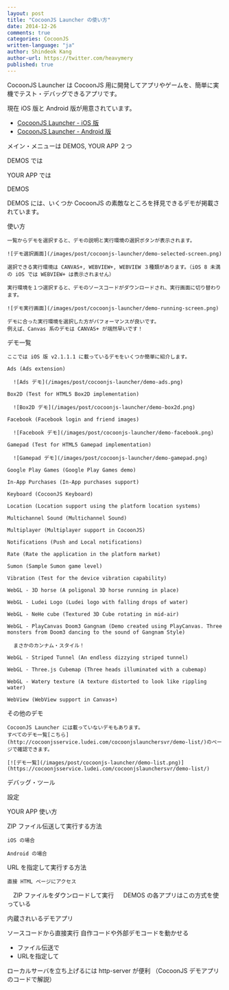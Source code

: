 ```yaml
---
layout: post
title: "CocoonJS Launcher の使い方"
date: 2014-12-26
comments: true
categories: CocoonJS
written-language: "ja"
author: Shindeok Kang
author-url: https://twitter.com/heavymery
published: true
---
```


CocoonJS Launcher は CocoonJS 用に開発してアプリやゲームを、簡単に実機でテスト・デバッグできるアプリです。

現在 iOS 版と Android 版が用意されています。

* [CocoonJS Launcher - iOS 版](https://itunes.apple.com/en/app/cocoonjs-by-ludei/id519623307?mt=8)
* [CocoonJS Launcher - Android 版](https://play.google.com/store/apps/details?id=com.ideateca.cocoonjslauncher&hl=en)

<!--
# メイン・メニュー

## DEMOS

## YOUR APP
-->

メイン・メニューは DEMOS, YOUR APP ２つ

  DEMOS では

  YOUR APP では


DEMOS

  DEMOS には、いくつか CocoonJS の素敵なところを拝見できるデモが掲載されています。

  使い方

    一覧からデモを選択すると、デモの説明と実行環境の選択ボタンが表示されます。

    ![デモ選択画面](/images/post/cocoonjs-launcher/demo-selected-screen.png)

    選択できる実行環境は CANVAS+, WEBVIEW+, WEBVIEW ３種類があります。（iOS 8 未満の iOS では WEBVIEW+ は表示されません）

    実行環境を１つ選択すると、デモのソースコードがダウンロードされ、実行画面に切り替わります。

    ![デモ実行画面](/images/post/cocoonjs-launcher/demo-running-screen.png)

    デモに合った実行環境を選択した方がパフォーマンスが良いです。
    例えば、Canvas 系のデモは CANVAS+ が端然早いです！

  デモ一覧

    ここでは iOS 版 v2.1.1.1 に載っているデモをいくつか簡単に紹介します。

    Ads (Ads extension)

      ![Ads デモ](/images/post/cocoonjs-launcher/demo-ads.png)

    Box2D (Test for HTML5 Box2D implementation)

      ![Box2D デモ](/images/post/cocoonjs-launcher/demo-box2d.png)

    Facebook (Facebook login and friend images)

      ![Facebook デモ](/images/post/cocoonjs-launcher/demo-facebook.png)

    Gamepad (Test for HTML5 Gamepad implementation)

      ![Gamepad デモ](/images/post/cocoonjs-launcher/demo-gamepad.png)

    Google Play Games (Google Play Games demo)

    In-App Purchases (In-App purchases support)

    Keyboard (CocoonJS Keyboard)

    Location (Location support using the platform location systems)

    Multichannel Sound (Multichannel Sound)

    Multiplayer (Multiplayer support in CocoonJS)

    Notifications (Push and Local notifications)

    Rate (Rate the application in the platform market)

    Sumon (Sample Sumon game level)

    Vibration (Test for the device vibration capability)

    WebGL - 3D horse (A poligonal 3D horse running in place)

    WebGL - Ludei Logo (Ludei logo with falling drops of water)

    WebGL - NeHe cube (Textured 3D Cube rotating in mid-air)

    WebGL - PlayCanvas Doom3 Gangnam (Demo created using PlayCanvas. Three monsters from Doom3 dancing to the sound of Gangnam Style)

      まさかのカンナム・スタイル！

    WebGL - Striped Tunnel (An endless dizzying striped tunnel)

    WebGL - Three.js Cubemap (Three heads illuminated with a cubemap)

    WebGL - Watery texture (A texture distorted to look like rippling water)

    WebView (WebView support in Canvas+)

  その他のデモ

    CocoonJS Launcher には載っていないデモもあります。
    すべてのデモ一覧[こちら](http://cocoonjsservice.ludei.com/cocoonjslaunchersvr/demo-list/)のページで確認できます。

    [![デモ一覧](/images/post/cocoonjs-launcher/demo-list.png)](https://cocoonjsservice.ludei.com/cocoonjslaunchersvr/demo-list/)


デバッグ・ツール

設定



YOUR APP 使い方

  ZIP ファイル伝送して実行する方法

    iOS の場合

    Android の場合

  URL を指定して実行する方法

    直接 HTML ページにアクセス

  　ZIP ファイルをダウンロードして実行
  　 DEMOS の各アプリはこの方式を使っている



内蔵されいるデモアプリ






ソースコードから直接実行
自作コードや外部デモコードを動かせる


   * ファイル伝送で
   * URLを指定して

ローカルサーバを立ち上げるには http-server が便利
（CocoonJS デモアプリのコードで解説）